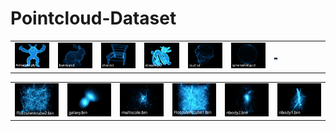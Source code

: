 # Pointcloud-Dataset

<table>
  <tr>
    <td style="width:16%;">
      <img src="https://github.com/LixiangZhao98/asset/blob/master/Project/PointCloud-Visualization-Tool/pic/Armadillo_ply.png" alt="Image 1" style="width:100%;">
    </td>
    <td style="width:16%;">
      <img src="https://github.com/LixiangZhao98/asset/blob/master/Project/PointCloud-Visualization-Tool/pic/bunny_pcd.png" alt="Image 2" style="width:100%;">
    </td>
    <td style="width:16%;">
      <img src="https://github.com/LixiangZhao98/asset/blob/master/Project/PointCloud-Visualization-Tool/pic/chair_txt.png" alt="Image 3" style="width:100%;">
    </td>
    <td style="width:16%;">
      <img src="https://github.com/LixiangZhao98/asset/blob/master/Project/PointCloud-Visualization-Tool/pic/dragon_ply.png" alt="Image 4" style="width:100%;">
    </td>
    <td style="width:16%;">
      <img src="https://github.com/LixiangZhao98/asset/blob/master/Project/PointCloud-Visualization-Tool/pic/skull_txt.png" alt="Image 5" style="width:100%;">
    </td>
    <td style="width:16%;">
      <img src="https://github.com/LixiangZhao98/asset/blob/master/Project/PointCloud-Visualization-Tool/pic/sphereshell_pcd.png" alt="Image 6" style="width:100%;">
    </td>
    <td style="width:16%;">
      <img src="https://github.com/LixiangZhao98/asset/blob/master/Project/PointCloud-Visualization-Tool/pic/Flocculentcube2_bin.png" alt="Image 1" style="width:100%;">
    </td>
    <td style="width:16%;">
      <img src="https://github.com/LixiangZhao98/asset/blob/master/Project/PointCloud-Visualization-Tool/pic/galaxy_bin.png" alt="Image 2" style="width:100%;">
    </td>
    <td style="width:16%;">
      <img src="https://github.com/LixiangZhao98/asset/blob/master/Project/PointCloud-Visualization-Tool/pic/multiscale_bin.png" alt="Image 3" style="width:100%;">
    </td>
    <td style="width:16%;">
      <img src="https://github.com/LixiangZhao98/asset/blob/master/Project/PointCloud-Visualization-Tool/pic/Flocculentcube1_bin.png" alt="Image 4" style="width:100%;">
    </td>
    <td style="width:16%;">
      <img src="https://github.com/LixiangZhao98/asset/blob/master/Project/PointCloud-Visualization-Tool/pic/nbody2_bin.png" alt="Image 5" style="width:100%;">
    </td>
    <td style="width:16%;">
      <img src="https://github.com/LixiangZhao98/asset/blob/master/Project/PointCloud-Visualization-Tool/pic/nbody1_bin.png" alt="Image 6" style="width:100%;">
    </td>
  </tr>
</table>

<table>
  <tr>
    <td style="width:16%;">
      <img src="https://github.com/LixiangZhao98/asset/blob/master/Project/PointCloud-Visualization-Tool/pic/Flocculentcube2_bin.png" alt="Image 1" style="width:100%;">
    </td>
    <td style="width:16%;">
      <img src="https://github.com/LixiangZhao98/asset/blob/master/Project/PointCloud-Visualization-Tool/pic/galaxy_bin.png" alt="Image 2" style="width:100%;">
    </td>
    <td style="width:16%;">
      <img src="https://github.com/LixiangZhao98/asset/blob/master/Project/PointCloud-Visualization-Tool/pic/multiscale_bin.png" alt="Image 3" style="width:100%;">
    </td>
    <td style="width:16%;">
      <img src="https://github.com/LixiangZhao98/asset/blob/master/Project/PointCloud-Visualization-Tool/pic/Flocculentcube1_bin.png" alt="Image 4" style="width:100%;">
    </td>
    <td style="width:16%;">
      <img src="https://github.com/LixiangZhao98/asset/blob/master/Project/PointCloud-Visualization-Tool/pic/nbody2_bin.png" alt="Image 5" style="width:100%;">
    </td>
    <td style="width:16%;">
      <img src="https://github.com/LixiangZhao98/asset/blob/master/Project/PointCloud-Visualization-Tool/pic/nbody1_bin.png" alt="Image 6" style="width:100%;">
      </tr>
</table>
